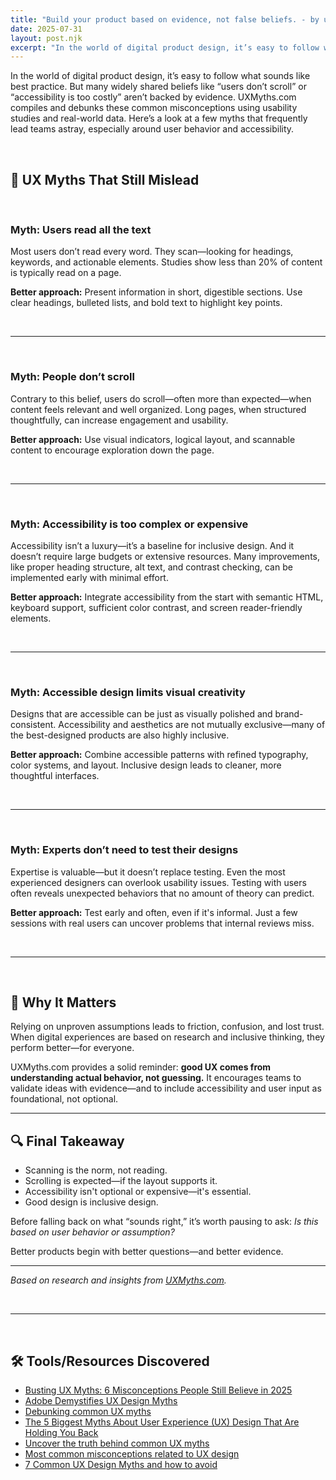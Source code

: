 ```yaml
---
title: "Build your product based on evidence, not false beliefs. - by uxmyths"
date: 2025-07-31
layout: post.njk
excerpt: "In the world of digital product design, it’s easy to follow what sounds like best practice. But many widely shared beliefs like “users don’t scroll” or “accessibility is too costly” aren’t backed by evidence."
---
```


In the world of digital product design, it’s easy to follow what sounds like best practice. But many widely shared beliefs like “users don’t scroll” or “accessibility is too costly” aren’t backed by evidence. UXMyths.com compiles and debunks these common misconceptions using usability studies and real-world data. Here’s a look at a few myths that frequently lead teams astray, especially around user behavior and accessibility.

<br>

## 🚫 UX Myths That Still Mislead

<br>

### **Myth: Users read all the text**

Most users don’t read every word. They scan—looking for headings, keywords, and actionable elements. Studies show less than 20% of content is typically read on a page.

**Better approach:** Present information in short, digestible sections. Use clear headings, bulleted lists, and bold text to highlight key points.

<br>

---

<br>

### **Myth: People don’t scroll**

Contrary to this belief, users do scroll—often more than expected—when content feels relevant and well organized. Long pages, when structured thoughtfully, can increase engagement and usability.

**Better approach:** Use visual indicators, logical layout, and scannable content to encourage exploration down the page.

<br>

---

<br>

### **Myth: Accessibility is too complex or expensive**

Accessibility isn’t a luxury—it’s a baseline for inclusive design. And it doesn’t require large budgets or extensive resources. Many improvements, like proper heading structure, alt text, and contrast checking, can be implemented early with minimal effort.

**Better approach:** Integrate accessibility from the start with semantic HTML, keyboard support, sufficient color contrast, and screen reader-friendly elements.

<br>

---

<br>

### **Myth: Accessible design limits visual creativity**

Designs that are accessible can be just as visually polished and brand-consistent. Accessibility and aesthetics are not mutually exclusive—many of the best-designed products are also highly inclusive.

**Better approach:** Combine accessible patterns with refined typography, color systems, and layout. Inclusive design leads to cleaner, more thoughtful interfaces.

<br>

---

<br>

### **Myth: Experts don’t need to test their designs**

Expertise is valuable—but it doesn’t replace testing. Even the most experienced designers can overlook usability issues. Testing with users often reveals unexpected behaviors that no amount of theory can predict.

**Better approach:** Test early and often, even if it's informal. Just a few sessions with real users can uncover problems that internal reviews miss.

<br>

---

<br>

## 🧠 Why It Matters

Relying on unproven assumptions leads to friction, confusion, and lost trust. When digital experiences are based on research and inclusive thinking, they perform better—for everyone.

UXMyths.com provides a solid reminder: **good UX comes from understanding actual behavior, not guessing.** It encourages teams to validate ideas with evidence—and to include accessibility and user input as foundational, not optional.

---

## 🔍 Final Takeaway

- Scanning is the norm, not reading.
- Scrolling is expected—if the layout supports it.
- Accessibility isn't optional or expensive—it's essential.
- Good design is inclusive design.

Before falling back on what “sounds right,” it’s worth pausing to ask: _Is this based on user behavior or assumption?_

Better products begin with better questions—and better evidence.

---

_Based on research and insights from [UXMyths.com](https://uxmyths.com)._

<br>

---

<br>

## 🛠️ Tools/Resources Discovered

- [Busting UX Myths: 6 Misconceptions People Still Believe in 2025](https://adamfard.com/blog/ux-myths)
- [Adobe Demystifies UX Design Myths](https://thecreativestore.co.nz/creative-talk/digital/adobe-demystifies-ux-design-myths/)
- [Debunking common UX myths](https://www.robin-schreiner.de/thoughts/2023-08-12-common-ux-myths/)
- [The 5 Biggest Myths About User Experience (UX) Design That Are Holding You Back](https://medium.com/@dariazaytseva07/the-5-biggest-myths-about-user-experience-ux-design-that-are-holding-you-back-aa094154203e)
- [Uncover the truth behind common UX myths](https://clay.global/blog/ux-guide/ux-myths)
- [Most common misconceptions related to UX design](https://www.novicell.com/uk/latest-thinking/busting-five-ux-myths/)
- [7 Common UX Design Myths and how to avoid](https://uxplanet.org/7-common-ux-design-myth-ce254486ae6)
